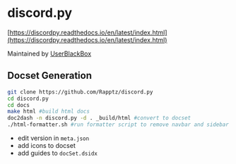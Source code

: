 discord.py
=======================
[https://discordpy.readthedocs.io/en/latest/index.html](https://discordpy.readthedocs.io/en/latest/index.html)

Maintained by [UserBlackBox](https://github.com/UserBlackBox)

## Docset Generation
```bash
git clone https://github.com/Rapptz/discord.py
cd discord.py
cd docs
make html #build html docs
doc2dash -n discord.py -d . _build/html #convert to docset
./html-formatter.sh #run formatter script to remove navbar and sidebar
```
* edit version in `meta.json`
* add icons to docset
* add guides to `docSet.dsidx`
